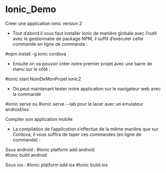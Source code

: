# Ionic_Demo

Creer une application ionic version 2

  - Tout d’abord il vous faut installer Ionic de manière globale avec l’outil avec le gestionnaire de package NPM, il suffit d’exécuter cette commande en ligne de commande :
  
  #npm install -g ionic cordova
 
 - Ensuite on va pouvoir créer notre premier projet avec une barre de menu sur le côté :
 
  #ionic start NomDeMonProjet ionic2
  
 - On peut maintenant tester notre application sur le navigateur web avec la commande
 
  #ionic serve ou #ionic serve --lab pour le lacer avec un emulateur android/ios
  
Compiler son application mobile

  - La compilation de l’application s’effectue de la même manière que sur Cordova, il vous suffira de taper ces commandes (en ligne de commande) :
  
  Sous android : 
  #Ionic platform add android  
  #Ionic build android
  
  Sous ios :
  #Ionic platform add ios 
  #Ionic build ios
  
